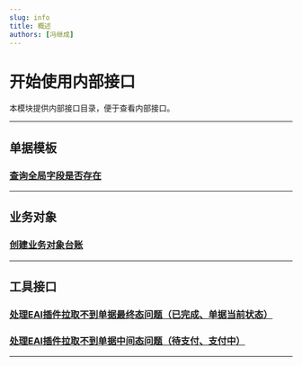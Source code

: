 ```yaml
---
slug: info
title: 概述
authors: [冯继成]
---
```


# 开始使用内部接口

本模块提供内部接口目录，便于查看内部接口。

---
## 单据模板
### [查询全局字段是否存在](/docs/open-api/inside/get-customs-param-checkProperty)

---
## 业务对象
### [创建业务对象台账](/docs/open-api/inside/inside-createLedger)

---
## 工具接口
### [处理EAI插件拉取不到单据最终态问题（已完成、单据当前状态）](/docs/open-api/inside/flowDetails-stuckFlow) 

### [处理EAI插件拉取不到单据中间态问题（待支付、支付中）](/docs/open-api/inside/setDataBase)

---






